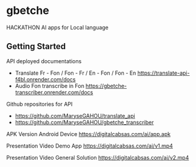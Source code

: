 # gbetche

HACKATHON AI  apps for Local language

## Getting Started
API deployed documentations
- Translate Fr - Fon / Fon - Fr / En - Fon / Fon - En
  https://translate-api-f4bl.onrender.com/docs
- Audio Fon transcribe in Fon
  https://gbetche-transcriber.onrender.com/docs

Github repositories for API
- https://github.com/MaryseGAHOU/translate_api
- https://github.com/MaryseGAHOU/gbetche_transcriber

APK Version Android Device
https://digitalcabsas.com/ai/app.apk

Presentation Video Demo App
https://digitalcabsas.com/ai/v1.mp4

Presentation Video General Solution 
https://digitalcabsas.com/ai/v2.mp4

